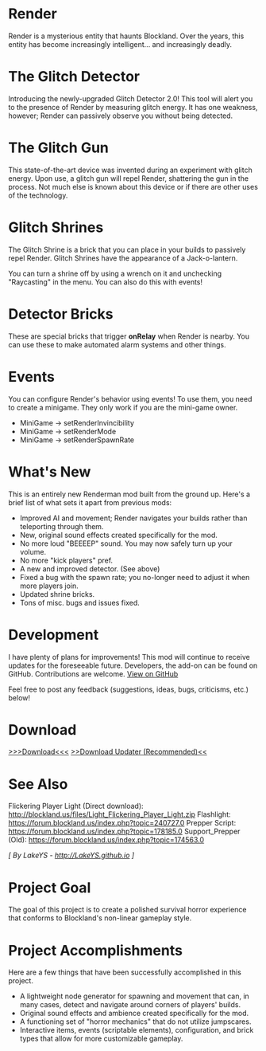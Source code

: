# Render
Render is a mysterious entity that haunts Blockland. Over the years, this entity has become increasingly intelligent... and increasingly deadly.

# The Glitch Detector
Introducing the newly-upgraded Glitch Detector 2.0! This tool will alert you to the presence of Render by measuring glitch energy. It has one weakness, however; Render can passively observe you without being detected.

# The Glitch Gun
This state-of-the-art device was invented during an experiment with glitch energy. Upon use, a glitch gun will repel Render, shattering the gun in the process. Not much else is known about this device or if there are other uses of the technology.

# Glitch Shrines
The Glitch Shrine is a brick that you can place in your builds to passively repel Render. Glitch Shrines have the appearance of a Jack-o-lantern.

You can turn a shrine off by using a wrench on it and unchecking "Raycasting" in the menu. You can also do this with events!

# Detector Bricks
These are special bricks that trigger **onRelay** when Render is nearby. You can use these to make automated alarm systems and other things.

# Events
You can configure Render's behavior using events! To use them, you need to create a minigame. They only work if you are the mini-game owner.

- MiniGame -> setRenderInvincibility
- MiniGame -> setRenderMode
- MiniGame -> setRenderSpawnRate

# What's New
This is an entirely new Renderman mod built from the ground up. Here's a brief list of what sets it apart from previous mods:
- Improved AI and movement; Render navigates your builds rather than teleporting through them.
- New, original sound effects created specifically for the mod.
- No more loud "BEEEEP" sound. You may now safely turn up your volume.
- No more "kick players" pref.
- A new and improved detector. (See above)
- Fixed a bug with the spawn rate; you no-longer need to adjust it when more players join.
- Updated shrine bricks.
- Tons of misc. bugs and issues fixed.

# Development
I have plenty of plans for improvements! This mod will continue to receive updates for the foreseeable future.
Developers, the add-on can be found on GitHub. Contributions are welcome. [View on GitHub](https://github.com/LakeYS/blockland-render)

Feel free to post any feedback (suggestions, ideas, bugs, criticisms, etc.) below!

# Download
[\>\>\>Download<<<](http://lakeys.github.io/render/latest/Support_Render.zip)
[\>\>Download Updater (Recommended)<<](http://mods.greek2me.us/storage/Support_Updater.zip)

# See Also
Flickering Player Light (Direct download): http://blockland.us/files/Light_Flickering_Player_Light.zip
Flashlight: https://forum.blockland.us/index.php?topic=240727.0
Prepper Script: https://forum.blockland.us/index.php?topic=178185.0
Support_Prepper (Old): https://forum.blockland.us/index.php?topic=174563.0

*[ By LakeYS - http://LakeYS.github.io ]*

# Project Goal
The goal of this project is to create a polished survival horror experience that conforms to Blockland's non-linear gameplay style.

# Project Accomplishments
Here are a few things that have been successfully accomplished in this project.
- A lightweight node generator for spawning and movement that can, in many cases, detect and navigate around corners of players' builds.
- Original sound effects and ambience created specifically for the mod.
- A functioning set of "horror mechanics" that do not utilize jumpscares.
- Interactive items, events (scriptable elements), configuration, and brick types that allow for more customizable gameplay.
